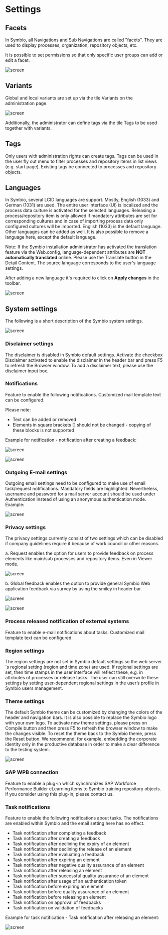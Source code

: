 # Settings

## Facets

In Symbio, all Navigations and Sub Navigations are called "facets". They are used to display processes, organization, repository objects, etc. 

It is possible to set permissions so that only specific user groups can add or edit a facet.  

![screen](../media/facets.png)

## Variants

Global and local variants are set up via the tile Variants on the administration page.

![screen](../media/variants.png)

Additionally, the administrator can define tags via the tile Tags to be used together with variants.

## Tags

Only users with administration rights can create tags. Tags can be used in the user fly out menu to filter processes and repository items in list views (e.g. start page). Existing tags be connected to processes and repository objects.

## Languages

In Symbio, several LCID languages are support. Mostly, English (1033) and German (1031) are used. The entire user interface (UI) is localized and the process data culture is activated for the selected languages. Releasing a process/repository item is only allowed if mandatory attributes are set for corresponding cultures and in case of importing process data only configured cultures will be imported.
English (1033) is the default language.
Other languages can be added as well. It is also possible to remove a language here, except the default language.

Note: If the Symbio installation administrator has activated the translation feature via the Web.config, language-dependent attributes are **NOT automatically translated** online. Please use the Translate button in the Detail Content. The source language corresponds to the user's language settings.

After adding a new language it's required to click on __Apply changes__ in the toolbar. 

![screen](../media/languages.png)

## System settings

The following is a short description of the Symbio system settings.

![screen](../media/system-settings.png)

### Disclaimer settings

The disclaimer is disabled in Symbio default settings. 
Activate the checkbox Disclaimer activated to enable the disclaimer in the header bar and press F5 to refresh the Browser window. 
To add a disclaimer text, please use the disclaimer input box.

### Notifications

Feature to enable the following notifications. Customized mail template text can be configured.

Please note:

- Text can be added or removed
- Elements in square brackets [] should not be changed - copying of these blocks is not supported

Example for notification - notification after creating a feedback:

![screen](../media/notification1.png)

![screen](../media/notification2.png)

### Outgoing E-mail settings

Outgoing email settings need to be configured to make use of email task/request notifications. Mandatory fields are highlighted. Nevertheless, username and password for a mail server account should be used under Authentication instead of using an anonymous authentication mode.
Example:

![screen](../media/e-mail-settings.png)

### Privacy settings

The privacy settings currently consist of two settings which can be disabled if company guidelines require it because of work council or other reasons.

a. Request enables the option for users to provide feedback on process elements like main/sub processes and repository items. Even in Viewer mode.

![screen](../media/privacy-settings1.png)

b. Global feedback enables the option to provide general Symbio Web application feedback via survey by using the smiley in header bar.

![screen](../media/privacy-settings2.png)

![screen](../media/privacy-settings3.png)

### Process released notification of external systems

Feature to enable e-mail notifications about tasks. Customized mail template text can be configured.

### Region settings

The region settings are not set in Symbio default settings so the web server´s regional setting (region and time zone) are used. If regional settings are set, then time stamps in the user interface will reflect these, e.g. in attributes of processes or release tasks. The user can still overwrite these settings by setting user-dependent regional settings in the user’s profile in Symbio users management.

### Theme settings

The default Symbio theme can be customized by changing the colors of the header and navigation bars. It is also possible to replace the Symbio logo with your own logo.
To activate new theme settings, please press on Compile button and then press F5 to refresh the browser window to make the changes visible. To reset the theme back to the Symbio theme, press the Reset button.
We recommend, for example, embedding the corporate identity only in the productive database in order to make a clear difference to the testing system.

![screen](../media/theme-settings.png)

### SAP WPB connection

Feature to enable a plug-in which synchronizes SAP Workforce Performance Builder eLearning items to Symbio training repository objects. If you consider using this plug-in, please contact us.

### Task notifications

Feature to enable the following notifications about tasks. The notifications are enabled within Symbio and the email setting here has no effect.

- Task notification after completing a feedback
- Task notification after creating a feedback
- Task notification after declining the expiry of an element
- Task notification after declining the release of an element 
- Task notification after evaluating a feedback
- Task notification after expiring an element
- Task notification after negative quality assurance of an element
- Task notification after releasing an element
- Task notification after successful quality assurance of an element
- Task notification after usage of an authentication token
- Task notification before expiring an element
- Task notification before quality assurance of an element
- Task notification before releasing an element
- Task notification on approval of feedbacks
- Task notification on validation of feedbacks

Example for task notification - Task notification after releasing an element:

![screen](../media/task-notifications.png)
